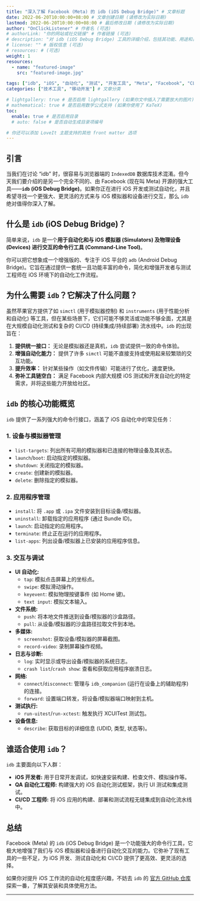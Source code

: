 ```yaml
---
title: "深入了解 Facebook (Meta) 的 idb (iOS Debug Bridge)" # 文章标题
date: 2022-06-20T10:00:00+08:00 # 文章创建日期 (请修改为实际日期)
lastmod: 2022-06-20T10:00:00+08:00 # 最后修改日期 (请修改为实际日期)
author: "OnClickListener" # 作者名 (可选)
# authorLink: "你的网站或社交链接" # 作者链接 (可选)
# description: "对 idb (iOS Debug Bridge) 工具的详细介绍，包括其功能、用途和目标用户。" # 文章描述 (可选，LoveIt会自动截取摘要)
# license: "" # 版权信息 (可选)
# resources: # (可选)
weight: 1
resources:
  - name: "featured-image"
    src: "featured-image.jpg"

tags: ["idb", "iOS", "自动化", "测试", "开发工具", "Meta", "Facebook", "CLI"] # 文章标签
categories: ["技术工具", "移动开发"] # 文章分类

# lightgallery: true # 是否启用 lightgallery (如果你文中插入了需要放大的图片)
# mathematical: true # 是否启用数学公式支持 (如果你使用了 KaTeX)
toc:
  enable: true # 是否启用目录
  # auto: false # 是否自动生成目录项编号

# 你还可以添加 LoveIt 主题支持的其他 front matter 选项
---
```


## 引言

当我们在讨论 “idb” 时，很容易与浏览器端的 `IndexedDB` 数据库技术混淆。但今天我们要介绍的是另一个完全不同的、由 Facebook (现在叫 Meta) 开源的强大工具——**`idb` (iOS Debug Bridge)**。如果你正在进行 iOS 开发或测试自动化，并且希望寻找一个更强大、更灵活的方式来与 iOS 模拟器和设备进行交互，那么 `idb` 绝对值得你深入了解。

## 什么是 `idb` (iOS Debug Bridge)？

简单来说，`idb` 是一个**用于自动化和与 iOS 模拟器 (Simulators) 及物理设备 (Devices) 进行交互的命令行工具 (Command-Line Tool)**。

你可以把它想象成一个增强版的、专注于 iOS 平台的 `adb` (Android Debug Bridge)。它旨在通过提供一套统一且功能丰富的命令，简化和增强开发者与测试工程师在 iOS 环境下的自动化工作流程。

## 为什么需要 `idb`？它解决了什么问题？

虽然苹果官方提供了如 `simctl` (用于模拟器控制) 和 `instruments` (用于性能分析和自动化) 等工具，但在某些场景下，它们可能不够灵活或功能不够全面，尤其是在大规模自动化测试和复杂的 CI/CD (持续集成/持续部署) 流水线中。`idb` 的出现旨在：

1.  **提供统一接口：** 无论是模拟器还是真机，`idb` 尝试提供一致的命令体验。
2.  **增强自动化能力：** 提供了许多 `simctl` 可能不直接支持或使用起来较繁琐的交互功能。
3.  **提升效率：** 针对某些操作（如文件传输）可能进行了优化，速度更快。
4.  **弥补工具链空白：** 满足 Facebook 内部大规模 iOS 测试和开发自动化的特定需求，并将这些能力开放给社区。

## `idb` 的核心功能概览

`idb` 提供了一系列强大的命令行接口，涵盖了 iOS 自动化中的常见任务：

### 1. 设备与模拟器管理

*   `list-targets`: 列出所有可用的模拟器和已连接的物理设备及其状态。
*   `launch`/`boot`: 启动指定的模拟器。
*   `shutdown`: 关闭指定的模拟器。
*   `create`: 创建新的模拟器。
*   `delete`: 删除指定的模拟器。

### 2. 应用程序管理

*   `install`: 将 `.app` 或 `.ipa` 文件安装到目标设备/模拟器。
*   `uninstall`: 卸载指定的应用程序 (通过 Bundle ID)。
*   `launch`: 启动指定的应用程序。
*   `terminate`: 终止正在运行的应用程序。
*   `list-apps`: 列出设备/模拟器上已安装的应用程序信息。

### 3. 交互与调试

*   **UI 自动化:**
    *   `tap`: 模拟点击屏幕上的坐标点。
    *   `swipe`: 模拟滑动操作。
    *   `keyevent`: 模拟物理按键事件 (如 Home 键)。
    *   `text input`: 模拟文本输入。
*   **文件系统:**
    *   `push`: 将本地文件推送到设备/模拟器的沙盒路径。
    *   `pull`: 从设备/模拟器的沙盒路径拉取文件到本地。
*   **多媒体:**
    *   `screenshot`: 获取设备/模拟器的屏幕截图。
    *   `record-video`: 录制屏幕操作视频。
*   **日志与诊断:**
    *   `log`: 实时显示或导出设备/模拟器的系统日志。
    *   `crash list`/`crash show`: 查看和获取应用程序崩溃日志。
*   **网络:**
    *   `connect`/`disconnect`: 管理与 `idb_companion` (运行在设备上的辅助程序) 的连接。
    *   `forward`: 设置端口转发，将设备/模拟器端口映射到主机。
*   **测试执行:**
    *   `run-uitest`/`run-xctest`: 触发执行 XCUITest 测试包。
*   **设备信息:**
    *   `describe`: 获取目标的详细信息 (UDID, 类型, 状态等)。

## 谁适合使用 `idb`？

`idb` 主要面向以下人群：

*   **iOS 开发者:** 用于日常开发调试，如快速安装构建、检查文件、模拟操作等。
*   **QA 自动化工程师:** 构建强大的 iOS 自动化测试框架，执行 UI 测试和集成测试。
*   **CI/CD 工程师:** 将 iOS 应用的构建、部署和测试流程无缝集成到自动化流水线中。

## 总结

Facebook (Meta) 的 `idb` (iOS Debug Bridge) 是一个功能强大的命令行工具，它极大地增强了我们与 iOS 模拟器和设备进行自动化交互的能力。它弥补了现有工具的一些不足，为 iOS 开发、测试自动化和 CI/CD 提供了更高效、更灵活的选择。

如果你对提升 iOS 工作流的自动化程度感兴趣，不妨去 `idb` 的 [官方 GitHub 仓库](https://github.com/facebook/idb) 探索一番，了解其安装和具体使用方法。

---